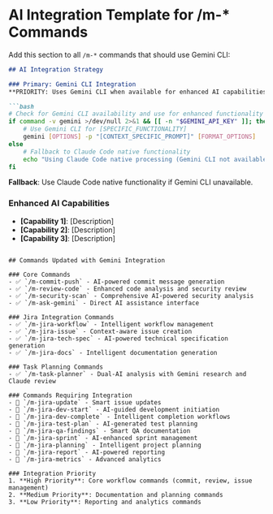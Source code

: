# AI Integration Template for /m-* Commands

Add this section to all `/m-*` commands that should use Gemini CLI:

```markdown
## AI Integration Strategy

### Primary: Gemini CLI Integration
**PRIORITY: Uses Gemini CLI when available for enhanced AI capabilities**

```bash
# Check for Gemini CLI availability and use for enhanced functionality
if command -v gemini >/dev/null 2>&1 && [[ -n "$GEMINI_API_KEY" ]]; then
    # Use Gemini CLI for [SPECIFIC_FUNCTIONALITY]
    gemini [OPTIONS] -p "[CONTEXT_SPECIFIC_PROMPT]" [FORMAT_OPTIONS]
else
    # Fallback to Claude Code native functionality
    echo "Using Claude Code native processing (Gemini CLI not available)"
fi
```

**Fallback**: Use Claude Code native functionality if Gemini CLI unavailable.

### Enhanced AI Capabilities
- **[Capability 1]**: [Description]
- **[Capability 2]**: [Description]
- **[Capability 3]**: [Description]
```

## Commands Updated with Gemini Integration

### Core Commands
- ✅ `/m-commit-push` - AI-powered commit message generation
- ✅ `/m-review-code` - Enhanced code analysis and security review
- ✅ `/m-security-scan` - Comprehensive AI-powered security analysis
- ✅ `/m-ask-gemini` - Direct AI assistance interface

### Jira Integration Commands
- ✅ `/m-jira-workflow` - Intelligent workflow management
- ✅ `/m-jira-issue` - Context-aware issue creation
- ✅ `/m-jira-tech-spec` - AI-powered technical specification generation
- ✅ `/m-jira-docs` - Intelligent documentation generation

### Task Planning Commands
- ✅ `/m-task-planner` - Dual-AI analysis with Gemini research and Claude review

### Commands Requiring Integration
- 🔄 `/m-jira-update` - Smart issue updates
- 🔄 `/m-jira-dev-start` - AI-guided development initiation
- 🔄 `/m-jira-dev-complete` - Intelligent completion workflows
- 🔄 `/m-jira-test-plan` - AI-generated test planning
- 🔄 `/m-jira-qa-findings` - Smart QA documentation
- 🔄 `/m-jira-sprint` - AI-enhanced sprint management
- 🔄 `/m-jira-planning` - Intelligent project planning
- 🔄 `/m-jira-report` - AI-powered reporting
- 🔄 `/m-jira-metrics` - Advanced analytics

### Integration Priority
1. **High Priority**: Core workflow commands (commit, review, issue management)
2. **Medium Priority**: Documentation and planning commands
3. **Low Priority**: Reporting and analytics commands